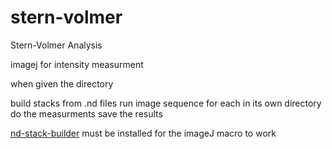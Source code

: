 stern-volmer
============

Stern-Volmer Analysis 

imagej for intensity measurment

when given the directory 

build stacks from .nd files
run image sequence for each in its own directory
do the measurments
save the results

[nd-stack-builder](http://imagejdocu.tudor.lu/doku.php?id=plugin:inputoutput:nd_stacks_builder:start) must be installed for the imageJ macro to work

